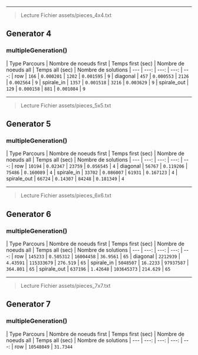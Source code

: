 ----

> Lecture Fichier assets/pieces_4x4.txt

## Generator 4

### multipleGeneration()

| Type Parcours | Nombre de noeuds first | Temps first (sec) | Nombre de noeuds all | Temps all (sec) | Nombre de solutions
| --- | ---: | ---: | ---: | ---:
| row | `166` | `0.000201` | `1202` | `0.001595` | `9`
| diagonal | `457` | `0.000553` | `2126` | `0.002564` | `9`
| spirale_in | `1357` | `0.001518` | `3216` | `0.003629` | `9`
| spirale_out | `129` | `0.000158` | `881` | `0.001084` | `9`

----

> Lecture Fichier assets/pieces_5x5.txt

## Generator 5

### multipleGeneration()

| Type Parcours | Nombre de noeuds first | Temps first (sec) | Nombre de noeuds all | Temps all (sec) | Nombre de solutions
| --- | ---: | ---: | ---: | ---:
| row | `10194` | `0.02347` | `23759` | `0.056545` | `4`
| diagonal | `56767` | `0.119206` | `75486` | `0.160089` | `4`
| spirale_in | `33702` | `0.086007` | `61931` | `0.167123` | `4`
| spirale_out | `66724` | `0.14307` | `84248` | `0.181349` | `4`

----

> Lecture Fichier assets/pieces_6x6.txt

## Generator 6

### multipleGeneration()

| Type Parcours | Nombre de noeuds first | Temps first (sec) | Nombre de noeuds all | Temps all (sec) | Nombre de solutions
| --- | ---: | ---: | ---: | ---:
| row | `145233` | `0.505312` | `16004458` | `36.9561` | `65`
| diagonal | `2212939` | `4.43591` | `115333679` | `276.519` | `65`
| spirale_in | `5048507` | `16.2233` | `97937587` | `364.801` | `65`
| spirale_out | `637196` | `1.42648` | `103645373` | `214.629` | `65`

----

> Lecture Fichier assets/pieces_7x7.txt

## Generator 7

### multipleGeneration()

| Type Parcours | Nombre de noeuds first | Temps first (sec) | Nombre de noeuds all | Temps all (sec) | Nombre de solutions
| --- | ---: | ---: | ---: | ---:
| row | `10548049` | `31.7344`
